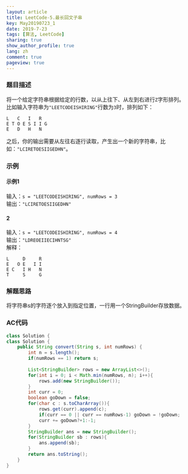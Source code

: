 ```yaml
---
layout: article
title: LeetCode-5.最长回文子串
key: May20190723_1
date: 2019-7-23
tags: [算法, LeetCode]
sharing: true
show_author_profile: true
lang: zh
comment: true
pageview: true
---
```


### 题目描述
将一个给定字符串根据给定的行数，以从上往下、从左到右进行`Z`字形排列。<br>
比如输入字符串为`"LEETCODEISHIRING"`行数为`3`时，排列如下：<br><!--more-->
```
L   C   I   R
E T O E S I I G
E   D   H   N
```
之后，你的输出需要从左往右逐行读取，产生出一个新的字符串，比如：`"LCIRETOESIIGEDHN"`。<br>

### 示例

#### 示例1
输入：`s = "LEETCODEISHIRING", numRows = 3`<br>
输出：`"LCIRETOESIIGEDHN"`<br>

#### 2
输入：`s = "LEETCODEISHIRING", numRows = 4`<br>
输出：`"LDREOEIIECIHNTSG"`<br>
解释：
```
L     D     R
E   O E   I I
E C   I H   N
T     S     G
```

### 解题思路

将字符串s的字符逐个放入到指定位置，一行用一个StringBuilder存放数据。<br>

### AC代码

```java
class Solution {
class Solution {
    public String convert(String s, int numRows) {
        int n = s.length();
        if(numRows == 1) return s;
        
        List<StringBuilder> rows = new ArrayList<>();
        for(int i = 0; i < Math.min(numRows, n); i++){
            rows.add(new StringBuilder());
        }
        int curr = 0;
        boolean goDown = false;
        for(char c : s.toCharArray()){
            rows.get(curr).append(c);
            if(curr == 0 || curr == numRows-1) goDown = !goDown;
            curr += goDown?+1:-1;
        }
        StringBuilder ans = new StringBuilder();
        for(StringBuilder sb : rows){
            ans.append(sb);
        }
        return ans.toString();
    }
}
```